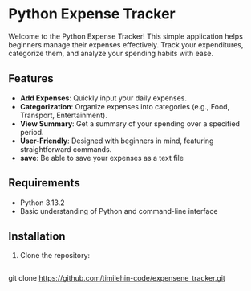 # Python Expense Tracker

Welcome to the Python Expense Tracker! This simple application helps beginners manage their expenses effectively. Track your expenditures, categorize them, and analyze your spending habits with ease.

## Features

- **Add Expenses**: Quickly input your daily expenses.
- **Categorization**: Organize expenses into categories (e.g., Food, Transport, Entertainment).
- **View Summary**: Get a summary of your spending over a specified period.
- **User-Friendly**: Designed with beginners in mind, featuring straightforward commands.
- **save**: Be able to save your expenses as a text file

## Requirements

- Python 3.13.2
- Basic understanding of Python and command-line interface

## Installation

1. Clone the repository:
   ```bash
 git clone https://github.com/timilehin-code/expensene_tracker.git